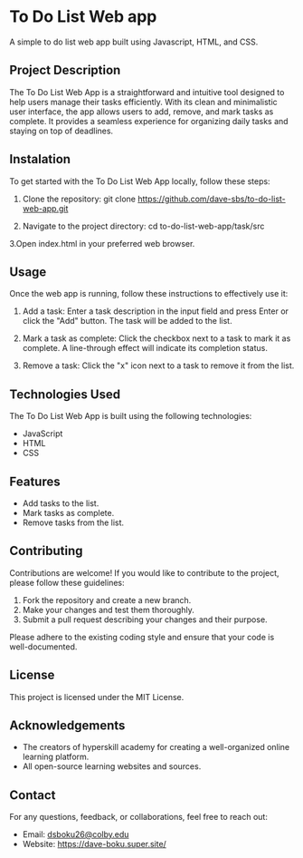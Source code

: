 # To Do List Web app
 A simple to do list web app built using Javascript, HTML, and CSS.

## Project Description
The To Do List Web App is a straightforward and intuitive tool designed to help users manage their tasks efficiently. With its clean and minimalistic user interface, the app allows users to add, remove, and mark tasks as complete. It provides a seamless experience for organizing daily tasks and staying on top of deadlines.

## Instalation
To get started with the To Do List Web App locally, follow these steps:

1. Clone the repository:
git clone https://github.com/dave-sbs/to-do-list-web-app.git

2. Navigate to the project directory:
cd to-do-list-web-app/task/src

3.Open index.html in your preferred web browser.

## Usage
Once the web app is running, follow these instructions to effectively use it:

1. Add a task: Enter a task description in the input field and press Enter or click the "Add" button. The task will be added to the list.

2. Mark a task as complete: Click the checkbox next to a task to mark it as complete. A line-through effect will indicate its completion status.

3. Remove a task: Click the "x" icon next to a task to remove it from the list.
   
## Technologies Used
The To Do List Web App is built using the following technologies:
- JavaScript
- HTML
- CSS

## Features
- Add tasks to the list.
- Mark tasks as complete.
- Remove tasks from the list.

## Contributing
Contributions are welcome! If you would like to contribute to the project, please follow these guidelines:
1. Fork the repository and create a new branch.
2. Make your changes and test them thoroughly.
3. Submit a pull request describing your changes and their purpose.

Please adhere to the existing coding style and ensure that your code is well-documented.

## License
This project is licensed under the MIT License.

## Acknowledgements
- The creators of hyperskill academy for creating a well-organized online learning platform.
- All open-source learning websites and sources.
  
## Contact
For any questions, feedback, or collaborations, feel free to reach out:
- Email: dsboku26@colby.edu
- Website: https://dave-boku.super.site/
